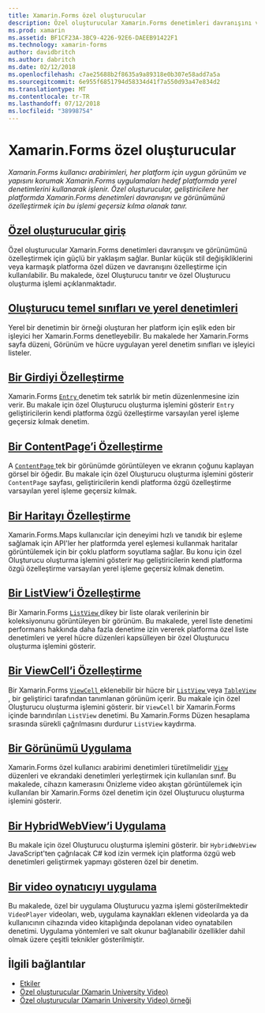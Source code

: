 ```yaml
---
title: Xamarin.Forms özel oluşturucular
description: Özel oluşturucular Xamarin.Forms denetimleri davranışını ve görünümünü özelleştirmek için her platformda yerel denetimleri işleme geçersiz kılma geliştiricilerin olanak sağlar.
ms.prod: xamarin
ms.assetid: BF1CF23A-3BC9-4226-92E6-DAEEB91422F1
ms.technology: xamarin-forms
author: davidbritch
ms.author: dabritch
ms.date: 02/12/2018
ms.openlocfilehash: c7ae25688b2f8635a9a89318e0b307e58add7a5a
ms.sourcegitcommit: 6e955f6851794d58334d41f7a550d93a47e834d2
ms.translationtype: MT
ms.contentlocale: tr-TR
ms.lasthandoff: 07/12/2018
ms.locfileid: "38998754"
---
```

# <a name="xamarinforms-custom-renderers"></a>Xamarin.Forms özel oluşturucular

_Xamarin.Forms kullanıcı arabirimleri, her platform için uygun görünüm ve yapısını korumak Xamarin.Forms uygulamaları hedef platformda yerel denetimlerini kullanarak işlenir. Özel oluşturucular, geliştiricilere her platformda Xamarin.Forms denetimleri davranışını ve görünümünü özelleştirmek için bu işlemi geçersiz kılma olanak tanır._

## <a name="introduction-to-custom-renderersintroductionmd"></a>[Özel oluşturucular giriş](introduction.md)

Özel oluşturucular Xamarin.Forms denetimleri davranışını ve görünümünü özelleştirmek için güçlü bir yaklaşım sağlar. Bunlar küçük stil değişikliklerini veya karmaşık platforma özel düzen ve davranışını özelleştirme için kullanılabilir. Bu makalede, özel Oluşturucu tanıtır ve özel Oluşturucu oluşturma işlemi açıklanmaktadır.

## <a name="renderer-base-classes-and-native-controlsrenderersmd"></a>[Oluşturucu temel sınıfları ve yerel denetimleri](renderers.md)

Yerel bir denetimin bir örneği oluşturan her platform için eşlik eden bir işleyici her Xamarin.Forms denetleyebilir. Bu makalede her Xamarin.Forms sayfa düzeni, Görünüm ve hücre uygulayan yerel denetim sınıfları ve işleyici listeler.

## <a name="customizing-an-entryentrymd"></a>[Bir Girdiyi Özelleştirme](entry.md)

Xamarin.Forms [ `Entry` ](xref:Xamarin.Forms.Entry) denetim tek satırlık bir metin düzenlenmesine izin verir. Bu makale için özel Oluşturucu oluşturma işlemini gösterir `Entry` geliştiricilerin kendi platforma özgü özelleştirme varsayılan yerel işleme geçersiz kılmak denetim.

## <a name="customizing-a-contentpagecontentpagemd"></a>[Bir ContentPage’i Özelleştirme](contentpage.md)

A [ `ContentPage` ](xref:Xamarin.Forms.ContentPage) tek bir görünümde görüntüleyen ve ekranın çoğunu kaplayan görsel bir öğedir. Bu makale için özel Oluşturucu oluşturma işlemini gösterir `ContentPage` sayfası, geliştiricilerin kendi platforma özgü özelleştirme varsayılan yerel işleme geçersiz kılmak.

## <a name="customizing-a-mapmapindexmd"></a>[Bir Haritayı Özelleştirme](map/index.md)

Xamarin.Forms.Maps kullanıcılar için deneyimi hızlı ve tanıdık bir eşleme sağlamak için API'ler her platformda yerel eşlemesi kullanmak haritalar görüntülemek için bir çoklu platform soyutlama sağlar. Bu konu için özel Oluşturucu oluşturma işlemini gösterir `Map` geliştiricilerin kendi platforma özgü özelleştirme varsayılan yerel işleme geçersiz kılmak denetim.

## <a name="customizing-a-listviewlistviewmd"></a>[Bir ListView’i Özelleştirme](listview.md)

Bir Xamarin.Forms [ `ListView` ](xref:Xamarin.Forms.ListView) dikey bir liste olarak verilerinin bir koleksiyonunu görüntüleyen bir görünüm. Bu makalede, yerel liste denetimi performans hakkında daha fazla denetime izin vererek platforma özel liste denetimleri ve yerel hücre düzenleri kapsülleyen bir özel Oluşturucu oluşturma işlemini gösterir.

## <a name="customizing-a-viewcellviewcellmd"></a>[Bir ViewCell’i Özelleştirme](viewcell.md)

Bir Xamarin.Forms [ `ViewCell` ](xref:Xamarin.Forms.ViewCell) eklenebilir bir hücre bir [ `ListView` ](xref:Xamarin.Forms.ListView) veya [ `TableView` ](xref:Xamarin.Forms.TableView), bir geliştirici tarafından tanımlanan görünüm içerir. Bu makale için özel Oluşturucu oluşturma işlemini gösterir. bir `ViewCell` bir Xamarin.Forms içinde barındırılan `ListView` denetimi. Bu Xamarin.Forms Düzen hesaplama sırasında sürekli çağrılmasını durdurur `ListView` kaydırma.

## <a name="implementing-a-viewviewmd"></a>[Bir Görünümü Uygulama](view.md)

Xamarin.Forms özel kullanıcı arabirimi denetimleri türetilmelidir [ `View` ](xref:Xamarin.Forms.View) düzenleri ve ekrandaki denetimleri yerleştirmek için kullanılan sınıf. Bu makalede, cihazın kamerasını Önizleme video akıştan görüntülemek için kullanılan bir Xamarin.Forms özel denetim için özel Oluşturucu oluşturma işlemini gösterir.

## <a name="implementing-a-hybridwebviewhybridwebviewmd"></a>[Bir HybridWebView’i Uygulama](hybridwebview.md)

Bu makale için özel Oluşturucu oluşturma işlemini gösterir. bir `HybridWebView` JavaScript'ten çağrılacak C# kod izin vermek için platforma özgü web denetimleri geliştirmek yapmayı gösteren özel bir denetim.

## <a name="implementing-a-video-playervideo-playerindexmd"></a>[Bir video oynatıcıyı uygulama](video-player/index.md)

Bu makalede, özel bir uygulama Oluşturucu yazma işlemi gösterilmektedir `VideoPlayer` videoları, web, uygulama kaynakları eklenen videolarda ya da kullanıcının cihazında video kitaplığında depolanan video oynatabilen denetimi. Uygulama yöntemleri ve salt okunur bağlanabilir özellikler dahil olmak üzere çeşitli teknikler gösterilmiştir.


## <a name="related-links"></a>İlgili bağlantılar

- [Etkiler](~/xamarin-forms/app-fundamentals/effects/index.md)
- [Özel oluşturucular (Xamarin University Video)](https://developer.xamarin.com/videos/cross-platform/xamarinforms-custom-renderers/)
- [Özel oluşturucular (Xamarin University Video) örneği](http://bit.ly/xf-customrenderer)
